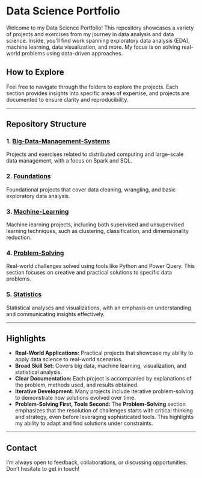 # Data Science Portfolio

Welcome to my Data Science Portfolio! This repository showcases a variety of projects and exercises from my journey in data analysis and data science. Inside, you'll find work spanning exploratory data analysis (EDA), machine learning, data visualization, and more. My focus is on solving real-world problems using data-driven approaches.

## How to Explore
Feel free to navigate through the folders to explore the projects. Each section provides insights into specific areas of expertise, and projects are documented to ensure clarity and reproducibility.

---

## Repository Structure

### 1. **[Big-Data-Management-Systems](./Big-Data-Management-Systems/)** 
   Projects and exercises related to distributed computing and large-scale data management, with a focus on Spark and SQL.

### 2. **[Foundations](./Foundations/)**
   Foundational projects that cover data cleaning, wrangling, and basic exploratory data analysis.

### 3. **[Machine-Learning](./Machine-Learning/)** 
   Machine learning projects, including both supervised and unsupervised learning techniques, such as clustering, classification, and dimensionality reduction.

### 4. **[Problem-Solving](./Problem-Solving/)** 
   Real-world challenges solved using tools like Python and Power Query. This section focuses on creative and practical solutions to specific data problems.

### 5. **[Statistics](./Statistics/)** 
Statistical analyses and visualizations, with an emphasis on understanding and communicating insights effectively.

---

## Highlights

- **Real-World Applications:** Practical projects that showcase my ability to apply data science to real-world scenarios.
- **Broad Skill Set:** Covers big data, machine learning, visualization, and statistical analysis.
- **Clear Documentation:** Each project is accompanied by explanations of the problem, methods used, and results obtained.
- **Iterative Development:** Many projects include iterative problem-solving to demonstrate how solutions evolved over time.
- **Problem-Solving First, Tools Second:** The **Problem-Solving** section emphasizes that the resolution of challenges starts with critical thinking and strategy, even before leveraging sophisticated tools. This highlights my ability to adapt and find solutions under constraints.


---

## Contact
I’m always open to feedback, collaborations, or discussing opportunities. Don’t hesitate to get in touch!
